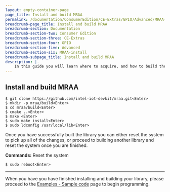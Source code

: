 ```yaml
---
layout: empty-container-page
page_title: Install and build MRAA
permalink: /documentation/ConsumerEdition/CE-Extras/GPIO/Advanced/MRAA-install/
breadcrumb-page_title: Install and build MRAA
breadcrumb-section: Documentation
breadcrumb-section-two: Consumer Edition
breadcrumb-section-three: CE-Extras
breadcrumb-section-four: GPIO
breadcrumb-section-five: Advanced
breadcrumb-section-six: MRAA-install
breadcrumb-subpage_title: Install and build MRAA
description: |-
    In this guide you will learn where to acquire, and how to build the various 96Boards enabled libraries such as 96BoardsGPIO, libsoc, MRAA, and UPM. Users who are interested in building their own libraries should be comfortable with building from source, and should already be familiar with the 96Boards hardware.
---
```

## Install and build MRAA

```shell
$ git clone https://github.com/intel-iot-devkit/mraa.git<Enter>
$ mkdir -p mraa/build<Enter>
$ cd mraa/build<Enter>
$ cmake ..<Enter>
$ make <Enter>
$ sudo make install<Enter>
$ sudo ldconfig /usr/local/lib<Enter>
```

Once you have successfully built the library you can either reset the system to pick up all of the changes, or proceed to building another library and reset the system once you are finished.

**Commands:** Reset the system

```shell
$ sudo reboot<Enter>
```

***

When you have you have finished installing and building your library, please proceed to the [Examples - Sample code](../../Examples/) page to begin programming.
